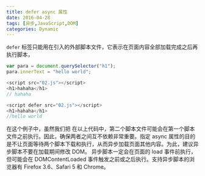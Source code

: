 ```yaml
---
title: defer async 属性
date: 2016-04-28
tags: [异步,JavaScript,DOM]
categories: Dynamic
---
```


`defer` 标签只能用在引入的外部脚本文件，它表示在页面内容全部加载完成之后再执行脚本，

```javascript
var para = document.querySelector("h1");
para.innerText = "hello world";
```

```javascript
<script src="02.js"></script>
<h1>hahaha</h1>
// hahaha
```

```javascript
<script defer src="02.js"></script>
<h1>hahaha</h1>
//hello world
```

在这个例子中，虽然我们把 <script> 元素放在了文档的 <head> 元素中，但其中包含的脚本将延迟到浏览器遇到 </html> 标签后再执行。HTML5 规范要求脚本按照它们出现的先后顺序执行，因此第一
个延迟脚本会先于第二个延迟脚本执行，而这两个脚本会先于 DOMContentLoaded 事件（详见第 13 章）执行。在现实当中，延迟脚本并不一定会按照顺序执行，也不一定会DOMContentLoaded 事件触发前执行，因此最好只包含一个延迟脚本。

1. HTML5 为 <script> 元素定义了 async 属性。这个属性与 defer 属性类似，都用于改变处理脚本的行为。同样与 defer 类似， async 只适用于外部脚本文件，并告诉浏览器立即下载文件。但与 defer不同的是，标记为 async 的脚本并不保证按照指定它们的先后顺序执行。例如：

   <!DOCTYPE html>
   <html>
   <head>
   <title>Example HTML Page</title>
   <script type="text/javascript" async src="example1.js"></script>
   <script type="text/javascript" async src="example2.js"></script>
   </head>
   <body>
   <!-- 这里放内容 -->
   </body>
   </html>
   在以上代码中，第二个脚本文件可能会在第一个脚本文件之前执行。因此，确保两者之间互不依赖非常重要。指定 async 属性的目的是不让页面等待两个脚本下载和执行，从而异步加载页面其他内容。为此，建议异步脚本不要在加载期间修改 DOM。
   异步脚本一定会在页面的 load 事件前执行，但可能会在 DOMContentLoaded 事件触发之前或之后执行。支持异步脚本的浏览器有 Firefox 3.6、Safari 5 和 Chrome。

   ​